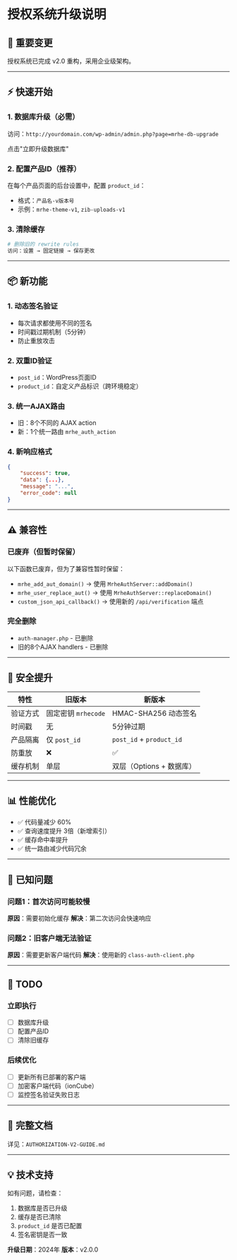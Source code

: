 # 授权系统升级说明

## 🚀 重要变更

授权系统已完成 v2.0 重构，采用企业级架构。

---

## ⚡ 快速开始

### 1. 数据库升级（必需）

访问：`http://yourdomain.com/wp-admin/admin.php?page=mrhe-db-upgrade`

点击"立即升级数据库"

### 2. 配置产品ID（推荐）

在每个产品页面的后台设置中，配置 `product_id`：
- 格式：`产品名-v版本号`
- 示例：`mrhe-theme-v1`, `zib-uploads-v1`

### 3. 清除缓存

```bash
# 删除旧的 rewrite rules
访问：设置 → 固定链接 → 保存更改
```

---

## 📦 新功能

### 1. 动态签名验证
- 每次请求都使用不同的签名
- 时间戳过期机制（5分钟）
- 防止重放攻击

### 2. 双重ID验证
- `post_id`：WordPress页面ID
- `product_id`：自定义产品标识（跨环境稳定）

### 3. 统一AJAX路由
- 旧：8个不同的 AJAX action
- 新：1个统一路由 `mrhe_auth_action`

### 4. 新响应格式
```json
{
    "success": true,
    "data": {...},
    "message": "...",
    "error_code": null
}
```

---

## ⚠️ 兼容性

### 已废弃（但暂时保留）

以下函数已废弃，但为了兼容性暂时保留：
- `mrhe_add_aut_domain()` → 使用 `MrheAuthServer::addDomain()`
- `mrhe_user_replace_aut()` → 使用 `MrheAuthServer::replaceDomain()`
- `custom_json_api_callback()` → 使用新的 `/api/verification` 端点

### 完全删除

- `auth-manager.php` - 已删除
- 旧的8个AJAX handlers - 已删除

---

## 🔐 安全提升

| 特性 | 旧版本 | 新版本 |
|-----|-------|-------|
| 验证方式 | 固定密钥 `mrhecode` | HMAC-SHA256 动态签名 |
| 时间戳 | 无 | 5分钟过期 |
| 产品隔离 | 仅 `post_id` | `post_id` + `product_id` |
| 防重放 | ❌ | ✅ |
| 缓存机制 | 单层 | 双层（Options + 数据库） |

---

## 📊 性能优化

- ✅ 代码量减少 60%
- ✅ 查询速度提升 3倍（新增索引）
- ✅ 缓存命中率提升
- ✅ 统一路由减少代码冗余

---

## 🐛 已知问题

### 问题1：首次访问可能较慢
**原因**：需要初始化缓存
**解决**：第二次访问会快速响应

### 问题2：旧客户端无法验证
**原因**：需要更新客户端代码
**解决**：使用新的 `class-auth-client.php`

---

## 📝 TODO

### 立即执行
- [ ] 数据库升级
- [ ] 配置产品ID
- [ ] 清除旧缓存

### 后续优化
- [ ] 更新所有已部署的客户端
- [ ] 加密客户端代码（ionCube）
- [ ] 监控签名验证失败日志

---

## 📖 完整文档

详见：`AUTHORIZATION-V2-GUIDE.md`

---

## 💡 技术支持

如有问题，请检查：
1. 数据库是否已升级
2. 缓存是否已清除
3. `product_id` 是否已配置
4. 签名密钥是否一致

**升级日期**：2024年
**版本**：v2.0.0

